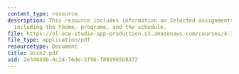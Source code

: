 ```yaml
---
content_type: resource
description: This resource includes information on Selected assignments from the class
  including the theme, programe, and the schedule.
file: https://ol-ocw-studio-app-production.s3.amazonaws.com/courses/4-125a-architecture-studio-building-in-landscapes-fall-2005/2e34049b4c1476de2f96f891965b8472_assn2.pdf
file_type: application/pdf
resourcetype: Document
title: assn2.pdf
uid: 2e34049b-4c14-76de-2f96-f891965b8472
---
```

